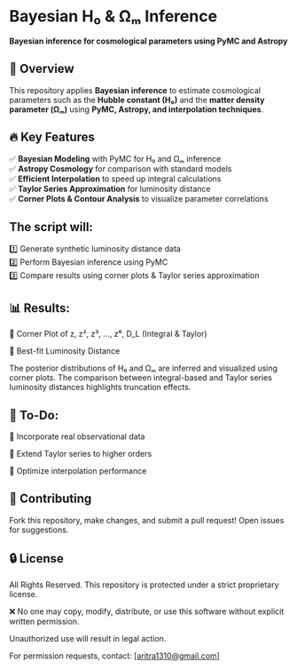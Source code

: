 # Bayesian H₀ & Ωₘ Inference  
**Bayesian inference for cosmological parameters using PyMC and Astropy**  

## 🚀 Overview  
This repository applies **Bayesian inference** to estimate cosmological parameters such as the **Hubble constant (H₀)** and the **matter density parameter (Ωₘ)** using **PyMC, Astropy, and interpolation techniques**.  

## 🔥 Key Features
✅ **Bayesian Modeling** with PyMC for H₀ and Ωₘ inference  
✅ **Astropy Cosmology** for comparison with standard models  
✅ **Efficient Interpolation** to speed up integral calculations  
✅ **Taylor Series Approximation** for luminosity distance  
✅ **Corner Plots & Contour Analysis** to visualize parameter correlations  

## The script will:  
1️⃣ Generate synthetic luminosity distance data  
2️⃣ Perform Bayesian inference using PyMC  
3️⃣ Compare results using corner plots & Taylor series approximation  
 
## 📊 Results:  
📌 Corner Plot of z, z², z³, ..., z⁶, D_L (Integral & Taylor) 

📌 Best-fit Luminosity Distance 

The posterior distributions of H₀ and Ωₘ are inferred and visualized using corner plots.
The comparison between integral-based and Taylor series luminosity distances highlights truncation effects.

## 🚀 To-Do: 
🔹 Incorporate real observational data 

🔹 Extend Taylor series to higher orders 

🔹 Optimize interpolation performance 

## 🤝 Contributing 
Fork this repository, make changes, and submit a pull request! Open issues for suggestions.

## 🔒 License
All Rights Reserved. This repository is protected under a strict proprietary license.

❌ No one may copy, modify, distribute, or use this software without explicit written permission.

Unauthorized use will result in legal action.

For permission requests, contact: [aritra1310@gmail.com]
